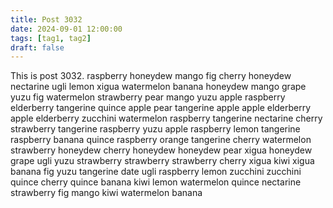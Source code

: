 ```yaml
---
title: Post 3032
date: 2024-09-01 12:00:00
tags: [tag1, tag2]
draft: false
---
```

This is post 3032.
raspberry
honeydew
mango
fig
cherry
honeydew
nectarine
ugli
lemon
xigua
watermelon
banana
honeydew
mango
grape
yuzu
fig
watermelon
strawberry
pear
mango
yuzu
apple
raspberry
elderberry
tangerine
quince
apple
pear
tangerine
apple
apple
elderberry
apple
elderberry
zucchini
watermelon
raspberry
tangerine
nectarine
cherry
strawberry
tangerine
raspberry
yuzu
apple
raspberry
lemon
tangerine
raspberry
banana
quince
raspberry
orange
tangerine
cherry
watermelon
strawberry
honeydew
cherry
honeydew
honeydew
pear
xigua
honeydew
grape
ugli
yuzu
strawberry
strawberry
strawberry
cherry
xigua
kiwi
xigua
banana
fig
yuzu
tangerine
date
ugli
raspberry
lemon
zucchini
zucchini
quince
cherry
quince
banana
kiwi
lemon
watermelon
quince
nectarine
strawberry
fig
mango
kiwi
watermelon
banana

